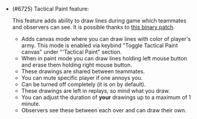 - (#6725) Tactical Paint feature:

    This feature adds ability to draw lines during game which teammates and observers can see.
    It is possible thanks to [this binary patch](https://github.com/FAForever/FA-Binary-Patches/pull/110).

    - Adds canvas mode where you can draw lines with color of player's army. This mode is enabled via keybind "Toggle Tactical Paint canvas" under "'Tactical Paint" section.
    - When in paint mode you can draw lines holding left mouse button and erase them holding right mouse button.
    - These drawings are shared between teammates.
    - You can mute specific player if one annoys you.
    - Can be turned off completely (it is on by default).
    - These drawings are left in replays, so mind what you draw.
    - You can adjust the duration of **your** drawings up to a maximum of 1 minute.
    - Observers see these between each over and can draw their own.
